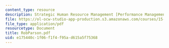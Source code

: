 ```yaml
---
content_type: resource
description: Strategic Human Resource Management [Performance Management and Rob Parson]
file: https://ol-ocw-studio-app-production.s3.amazonaws.com/courses/15-660-strategic-hr-management-spring-2003/e175440c1f06f1f4f95ad615a5f75368_RobParson.pdf
file_type: application/pdf
resourcetype: Document
title: RobParson.pdf
uid: e175440c-1f06-f1f4-f95a-d615a5f75368
---
```

